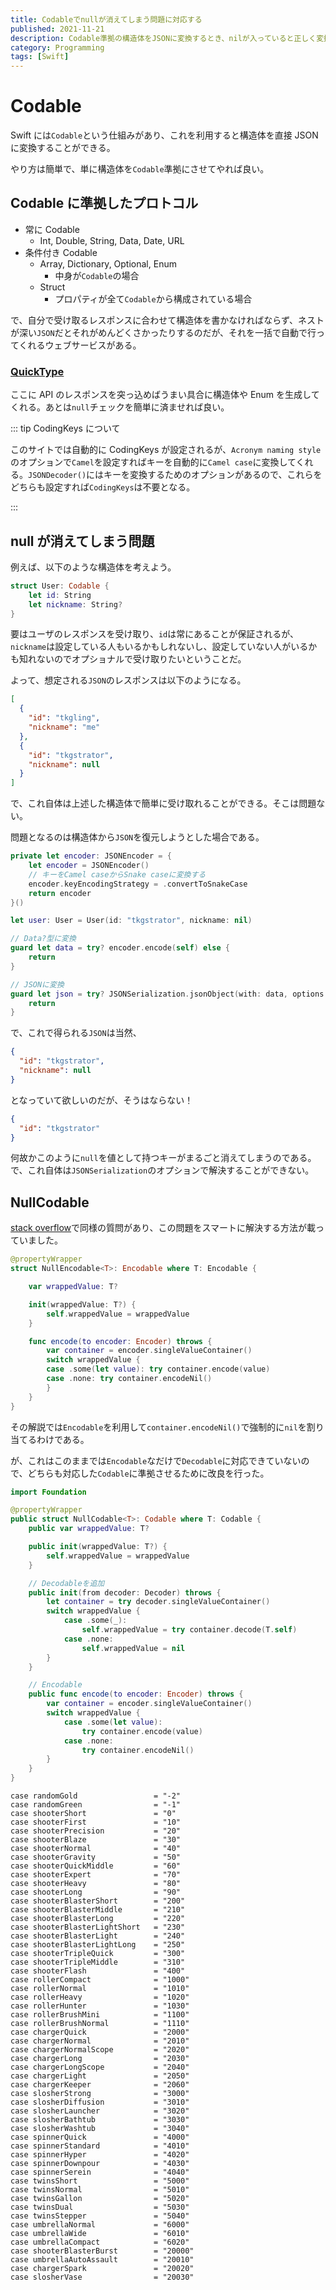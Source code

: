 ```yaml
---
title: Codableでnullが消えてしまう問題に対応する
published: 2021-11-21
description: Codable準拠の構造体をJSONに変換するとき、nilが入っていると正しく変換できない問題に対応します
category: Programming
tags: [Swift]
---
```


# Codable

Swift には`Codable`という仕組みがあり、これを利用すると構造体を直接 JSON に変換することができる。

やり方は簡単で、単に構造体を`Codable`準拠にさせてやれば良い。

## Codable に準拠したプロトコル

- 常に Codable
  - Int, Double, String, Data, Date, URL
- 条件付き Codable
  - Array, Dictionary, Optional, Enum
    - 中身が`Codable`の場合
  - Struct
    - プロパティが全て`Codable`から構成されている場合

で、自分で受け取るレスポンスに合わせて構造体を書かなければならず、ネストが深い`JSON`だとそれがめんどくさかったりするのだが、それを一括で自動で行ってくれるウェブサービスがある。

### [QuickType](https://app.quicktype.io/)

ここに API のレスポンスを突っ込めばうまい具合に構造体や Enum を生成してくれる。あとは`null`チェックを簡単に済ませれば良い。

::: tip CodingKeys について

このサイトでは自動的に CodingKeys が設定されるが、`Acronym naming style`のオプションで`Camel`を設定すればキーを自動的に`Camel case`に変換してくれる。`JSONDecoder()`にはキーを変換するためのオプションがあるので、これらをどちらも設定すれば`CodingKeys`は不要となる。

:::

## null が消えてしまう問題

例えば、以下のような構造体を考えよう。

```swift
struct User: Codable {
    let id: String
    let nickname: String?
}
```

要はユーザのレスポンスを受け取り、`id`は常にあることが保証されるが、`nickname`は設定している人もいるかもしれないし、設定していない人がいるかも知れないのでオプショナルで受け取りたいということだ。

よって、想定される`JSON`のレスポンスは以下のようになる。

```json
[
  {
    "id": "tkgling",
    "nickname": "me"
  },
  {
    "id": "tkgstrator",
    "nickname": null
  }
]
```

で、これ自体は上述した構造体で簡単に受け取れることができる。そこは問題ない。

問題となるのは構造体から`JSON`を復元しようとした場合である。

```swift
private let encoder: JSONEncoder = {
    let encoder = JSONEncoder()
    // キーをCamel caseからSnake caseに変換する
    encoder.keyEncodingStrategy = .convertToSnakeCase
    return encoder
}()

let user: User = User(id: "tkgstrator", nickname: nil)

// Data?型に変換
guard let data = try? encoder.encode(self) else {
    return
}

// JSONに変換
guard let json = try? JSONSerialization.jsonObject(with: data, options: []) else {
    return
}
```

で、これで得られる`JSON`は当然、

```json
{
  "id": "tkgstrator",
  "nickname": null
}
```

となっていて欲しいのだが、そうはならない！

```json
{
  "id": "tkgstrator"
}
```

何故かこのように`null`を値として持つキーがまるごと消えてしまうのである。で、これ自体は`JSONSerialization`のオプションで解決することができない。

## NullCodable

[stack overflow](https://stackoverflow.com/questions/47266862/encode-nil-value-as-null-with-jsonencoder)で同様の質問があり、この問題をスマートに解決する方法が載っていました。

```swift
@propertyWrapper
struct NullEncodable<T>: Encodable where T: Encodable {

    var wrappedValue: T?

    init(wrappedValue: T?) {
        self.wrappedValue = wrappedValue
    }

    func encode(to encoder: Encoder) throws {
        var container = encoder.singleValueContainer()
        switch wrappedValue {
        case .some(let value): try container.encode(value)
        case .none: try container.encodeNil()
        }
    }
}
```

その解説では`Encodable`を利用して`container.encodeNil()`で強制的に`nil`を割り当てるわけである。

が、これはこのままでは`Encodable`なだけで`Decodable`に対応できていないので、どちらも対応した`Codable`に準拠させるために改良を行った。

```swift
import Foundation

@propertyWrapper
public struct NullCodable<T>: Codable where T: Codable {
    public var wrappedValue: T?

    public init(wrappedValue: T?) {
        self.wrappedValue = wrappedValue
    }

    // Decodableを追加
    public init(from decoder: Decoder) throws {
        let container = try decoder.singleValueContainer()
        switch wrappedValue {
            case .some(_):
                self.wrappedValue = try container.decode(T.self)
            case .none:
                self.wrappedValue = nil
        }
    }

    // Encodable
    public func encode(to encoder: Encoder) throws {
        var container = encoder.singleValueContainer()
        switch wrappedValue {
            case .some(let value):
                try container.encode(value)
            case .none:
                try container.encodeNil()
        }
    }
}
```

    case randomGold                 = "-2"
    case randomGreen                = "-1"
    case shooterShort               = "0"
    case shooterFirst               = "10"
    case shooterPrecision           = "20"
    case shooterBlaze               = "30"
    case shooterNormal              = "40"
    case shooterGravity             = "50"
    case shooterQuickMiddle         = "60"
    case shooterExpert              = "70"
    case shooterHeavy               = "80"
    case shooterLong                = "90"
    case shooterBlasterShort        = "200"
    case shooterBlasterMiddle       = "210"
    case shooterBlasterLong         = "220"
    case shooterBlasterLightShort   = "230"
    case shooterBlasterLight        = "240"
    case shooterBlasterLightLong    = "250"
    case shooterTripleQuick         = "300"
    case shooterTripleMiddle        = "310"
    case shooterFlash               = "400"
    case rollerCompact              = "1000"
    case rollerNormal               = "1010"
    case rollerHeavy                = "1020"
    case rollerHunter               = "1030"
    case rollerBrushMini            = "1100"
    case rollerBrushNormal          = "1110"
    case chargerQuick               = "2000"
    case chargerNormal              = "2010"
    case chargerNormalScope         = "2020"
    case chargerLong                = "2030"
    case chargerLongScope           = "2040"
    case chargerLight               = "2050"
    case chargerKeeper              = "2060"
    case slosherStrong              = "3000"
    case slosherDiffusion           = "3010"
    case slosherLauncher            = "3020"
    case slosherBathtub             = "3030"
    case slosherWashtub             = "3040"
    case spinnerQuick               = "4000"
    case spinnerStandard            = "4010"
    case spinnerHyper               = "4020"
    case spinnerDownpour            = "4030"
    case spinnerSerein              = "4040"
    case twinsShort                 = "5000"
    case twinsNormal                = "5010"
    case twinsGallon                = "5020"
    case twinsDual                  = "5030"
    case twinsStepper               = "5040"
    case umbrellaNormal             = "6000"
    case umbrellaWide               = "6010"
    case umbrellaCompact            = "6020"
    case shooterBlasterBurst        = "20000"
    case umbrellaAutoAssault        = "20010"
    case chargerSpark               = "20020"
    case slosherVase                = "20030"
